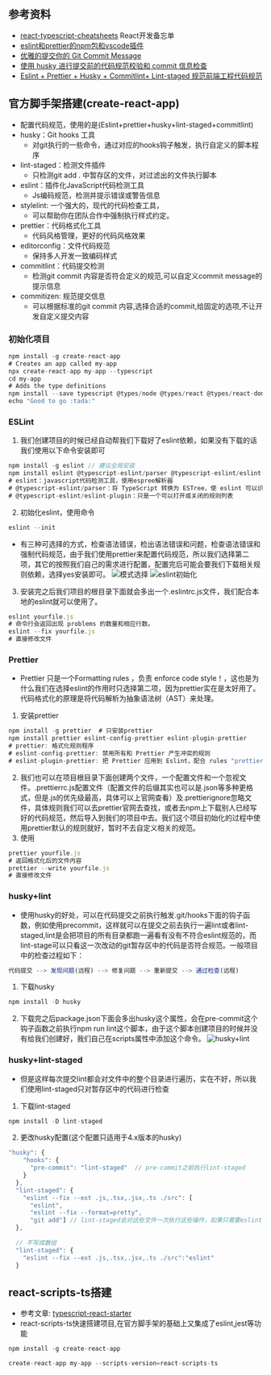 ## 参考资料
- [react-typescript-cheatsheets](https://react-typescript-cheatsheet.netlify.app/)
  React开发备忘单
- [eslint和prettier的npm包和vscode插件](https://juejin.cn/post/6990929456382607374)
- [优雅的提交你的 Git Commit Message](https://juejin.cn/post/6844903606815064077)
- [使用 husky 进行提交前的代码规范校验和 commit 信息检查](https://blog.csdn.net/huangpb123/article/details/102690412?spm=1001.2101.3001.6650.3&utm_medium=distribute.pc_relevant.none-task-blog-2%7Edefault%7ECTRLIST%7ERate-3-102690412-blog-124365505.pc_relevant_default&depth_1-utm_source=distribute.pc_relevant.none-task-blog-2%7Edefault%7ECTRLIST%7ERate-3-102690412-blog-124365505.pc_relevant_default&utm_relevant_index=6)
- [Eslint + Prettier + Husky + Commitlint+ Lint-staged 规范前端工程代码规范](https://juejin.cn/post/7038143752036155428)
## 官方脚手架搭建(create-react-app)
- 配置代码规范，使用的是(Eslint+prettier+husky+lint-staged+commitlint)
- husky：Git hooks 工具
  - 对git执行的一些命令，通过对应的hooks钩子触发，执行自定义的脚本程序
- lint-staged：检测文件插件
  - 只检测git add . 中暂存区的文件，对过滤出的文件执行脚本
- eslint：插件化JavaScript代码检测工具
  - Js编码规范，检测并提示错误或警告信息
- stylelint: 一个强大的，现代的代码检查工具，
  - 可以帮助你在团队合作中强制执行样式约定。
- prettier：代码格式化工具
  - 代码风格管理，更好的代码风格效果
- editorconfig：文件代码规范
  - 保持多人开发一致编码样式
- commitlint：代码提交检测
  - 检测git commit 内容是否符合定义的规范,可以自定义commit message的提示信息
- commitizen: 规范提交信息
  - 可以根据标准的git commit 内容,选择合适的commit,给固定的选项,不让开发自定义提交内容
### 初始化项目
```javascript
npm install -g create-react-app
# Creates an app called my-app
npx create-react-app my-app --typescript
cd my-app
# Adds the type definitions
npm install --save typescript @types/node @types/react @types/react-dom @types/jest
echo "Good to go :tada:"
```

### ESLint
1. 我们创建项目的时候已经自动帮我们下载好了eslint依赖，如果没有下载的话我们使用以下命令安装即可
```javascript
npm install -g eslint // 建议全局安装
npm install eslint @typescript-eslint/parser @typescript-eslint/eslint-plugin
# eslint：javascript代码检测工具，使用espree解析器
# @typescript-eslint/parser：将 TypeScript 转换为 ESTree，使 eslint 可以识别
# @typescript-eslint/eslint-plugin：只是一个可以打开或关闭的规则列表
```
2. 初始化eslint，使用命令
```javascript
eslint --init
```
- 有三种可选择的方式，检查语法错误，检出语法错误和问题，检查语法错误和强制代码规范，由于我们使用prettier来配置代码规范，所以我们选择第二项，其它的按照我们自己的需求进行配置，配置完后可能会要我们下载相关规则依赖，选择yes安装即可。
![模式选择](https://img-blog.csdnimg.cn/img_convert/ae7cb39280c29211615b5e7bb39c4998.png)
![eslint初始化](https://img-blog.csdnimg.cn/img_convert/445ed18017199a5b853e6b2085ae44be.png)
3. 安装完之后我们项目的根目录下面就会多出一个.eslintrc.js文件，我们配合本地的eslint就可以使用了。
```javascript
eslint yourfile.js
# 命令行会返回出现 problems 的数量和相应行数。
eslint --fix yourfile.js
# 直接修改文件
```
### Prettier
- Prettier 只是一个Formatting rules ，负责 enforce code style！，这也是为什么我们在选择eslint的作用时只选择第二项，因为prettier实在是太好用了。代码格式化的原理是将代码解析为抽象语法树（AST）来处理。
1. 安装prettier
```javascript
npm install -g prettier  # 只安装prettier
npm install prettier eslint-config-prettier eslint-plugin-prettier
# prettier: 格式化规则程序
# eslint-config-prettier: 禁用所有和 Prettier 产生冲突的规则
# eslint-plugin-prettier: 把 Prettier 应用到 Eslint，配合 rules "prettier/prettier": "error" 实现 Eslint 提醒。实际上是把prettier变成插件，然后如果有错误就通过eslint抛出来
```
2. 我们也可以在项目根目录下面创建两个文件，一个配置文件和一个忽视文件。.prettierrc.js配置文件（配置文件的后缀其实也可以是.json等多种更格式，但是.js的优先级最高，具体可以上官网查看）及.prettierignore忽略文件，具体规则我们可以去prettier官网去查找，或者去npm上下载别人已经写好的代码规范，然后导入到我们的项目中去。我们这个项目初始化的过程中使用prettier默认的规则就好，暂时不去自定义相关的规范。
3. 使用
```javascript
prettier yourfile.js
# 返回格式化后的文件内容
prettier --write yourfile.js
# 直接修改文件
```
### husky+lint
- 使用husky的好处，可以在代码提交之前执行触发.git/hooks下面的钩子函数，例如使用precommit，这样就可以在提交之前去执行一遍lint或者lint-staged,lint是会把项目的所有目录都跑一遍看有没有不符合eslint规范的，而lint-stage可以只看这一次改动的git暂存区中的代码是否符合规范。一般项目中的检查过程如下：
```javascript
代码提交 --> 发现问题(远程) --> 修复问题 --> 重新提交 --> 通过检查(远程)
```
1. 下载husky
```javascript
npm install -D husky
```
2. 下载完之后package.json下面会多出husky这个属性，会在pre-commit这个钩子函数之前执行npm run lint这个脚本，由于这个脚本创建项目的时候并没有给我们创建好，我们自己在scripts属性中添加这个命令。
![husky+lint](https://img-blog.csdnimg.cn/img_convert/b75694ee0e32ab339db42f499adb5daf.png)
### husky+lint-staged
- 但是这样每次提交lint都会对文件中的整个目录进行遍历，实在不好，所以我们使用lint-staged只对暂存区中的代码进行检查
1. 下载lint-staged
```javascript
npm install -D lint-staged
```
2. 更改husky配置(这个配置只适用于4.x版本的husky)
```javascript
"husky": {
    "hooks": {
      "pre-commit": "lint-staged"  // pre-commit之前执行lint-staged
    }
  },
  "lint-staged": {
    "eslint --fix --ext .js,.tsx,.jsx,.ts ./src": [
      "eslint",
      "eslint --fix --format=pretty",
      "git add"] // lint-staged会对这些文件一次执行这些操作，如果只需要eslint检查的话也可以写成"eslint"，而不需要以数组形式表现出来
  },
  
  // 不写成数组
  "lint-staged": {
  	"eslint --fix --ext .js,.tsx,.jsx,.ts ./src":"eslint"
  }
```




## react-scripts-ts搭建
- 参考文章: [typescript-react-starter](https://github.com/Microsoft/TypeScript-React-Starter#typescript-react-starter)
- react-scripts-ts快速搭建项目,在官方脚手架的基础上又集成了eslint,jest等功能
```javascript
npm install -g create-react-app

create-react-app my-app --scripts-version=react-scripts-ts

```

